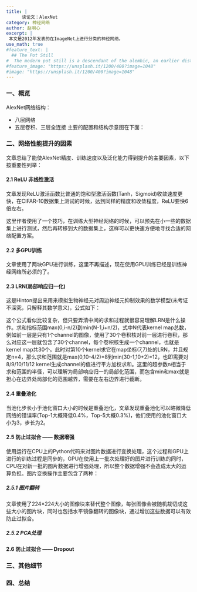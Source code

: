 ```yaml
---
title: |
      读论文：AlexNet
category: 神经网络
author: 赵明心
excerpt: |
 本文是2012年发表的在ImageNet上进行分类的神经网络。
use_math: true
#feature_text: |
  ## The Pot Still
#  The modern pot still is a descendant of the alembic, an earlier distillation device
#feature_image: "https://unsplash.it/1200/400?image=1048"
#image: "https://unsplash.it/1200/400?image=1048"
---
```


### 一、概览

AlexNet网络结构：
- 八层网络
- 五层卷积、三层全连接
主要的配置和结构示意图在下面：


### 二、网络性能提升的因素
文章总结了能使AlexNet精度、训练速度以及泛化能力得到提升的主要因素，以下按重要性列举：

#### 2.1 ReLU 非线性激活
文章发现ReLU激活函数比普通的饱和型激活函数(Tanh，Sigmoid)收敛速度更快，在CIFAR-10数据集上测试的时候，达到同样的精度和收敛程度，ReLU要快6倍左右。

这里作者使用了一个技巧，在训练大型神经网络的时候，可以预先在小一些的数据集上进行测试，然后再转移到大的数据集上，这样可以更快速方便地寻找合适的网络配置方案。

#### 2.2 多GPU训练
文章使用了两块GPU进行训练，这里不再描述，现在使用GPU训练已经是训练神经网络所必须的了。

#### 2.3 LRN(局部响应归一化)
这是Hinton提出来用来模拟生物神经元对周边神经元抑制效果的数学模型(未考证不深究，只解释其数学意义)，公式如下：

这个公式看似比较复杂，但只要弄清中间的求和过程就很容易理解LRN是什么操作。求和指标范围max(0,i-n/2)到min(N-1,i+n/2)，式中N代表kernel map总数，例如前一层是只有1个channel的图像，使用了30个卷积核对前一层进行卷积，那么对应这一层就包含了30个channel，每个卷积核生成一个channel，也就是kernel map共30个。此时对第10个kernel求它在map坐标(7,7)处的LRN，并且规定n=4，那么求和范围就是max(0,10-4/2)=8到min(30-1,10+2)=12，也即需要对8/9/10/11/12 kernel生成channel的值进行平方加权求和。这里的超参数n相当于求和范围的半径，可以理解为局部响应归一的局部化范围，而包含min和max就是担心在边界处局部化的范围越界，需要在左右边界进行截断。

#### 2.4 重叠池化
当池化步长小于池化窗口大小的时候是重叠池化，文章发现重叠池化可以略微降低网络的错误率(Top-1大概降低0.4%，Top-5大概0.3%)，他们使用的池化窗口大小为3，步长为2。

#### 2.5 防止过拟合 —— 数据增强
使用运行在CPU上的Python代码来对图片数据进行变换处理，这个过程和GPU上进行的训练过程是同步的，GPU在使用上一批次处理好的图片进行训练的同时，CPU在对新一批的图片数据进行增强处理，所以整个数据增强不会造成太大的运算负担。图片变换操作主要包含了两种：

##### 2.5.1 图片翻转
文章使用了224×224大小的图像块来替代整个图像，每张图像会被随机裁切成这些大小的图片块，同时也包括水平镜像翻转的图像块，通过增加这些数据可以有效防止过拟合。

##### 2.5.2 PCA处理

#### 2.6 防止过拟合 —— Dropout

### 三、其他细节

### 四、总结